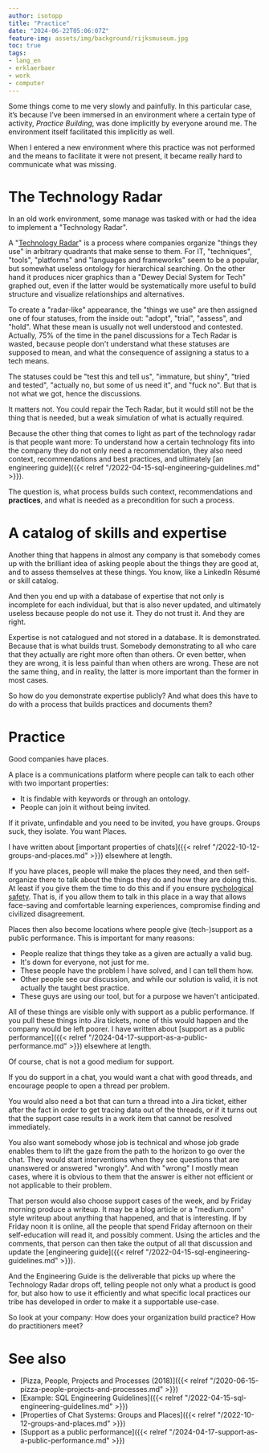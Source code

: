 ```yaml
---
author: isotopp
title: "Practice"
date: "2024-06-22T05:06:07Z"
feature-img: assets/img/background/rijksmuseum.jpg
toc: true
tags:
- lang_en
- erklaerbaer
- work
- computer
---
```


Some things come to me very slowly and painfully.
In this particular case, it’s because I’ve been immersed in an environment where a certain type of activity,
*Practice Building*, was done implicitly by everyone around me.
The environment itself facilitated this implicitly as well.

When I entered a new environment where this practice was not performed and the means to facilitate it were not present,
it became really hard to communicate what was missing.

# The Technology Radar

In an old work environment, some manage was tasked with or had the idea to implement a "Technology Radar".

A 
"[Technology Radar](https://www.thoughtworks.com/insights/blog/technology-strategy/how-to-create-your-enterprise-technology-radar)" 
is a process where companies organize "things they use" in arbitrary quadrants 
that make sense to them.
For IT, "techniques", "tools", "platforms" and "languages and frameworks" seem to be a popular,
but somewhat useless ontology for hierarchical searching.
On the other hand it produces nicer graphics than a "Dewey Decial System for Tech" graphed out,
even if the latter would be systematically more useful to build structure and visualize relationships and alternatives.

To create a "radar-like" appearance, the "things we use" are then assigned one of four statuses,
from the inside out: "adopt", "trial", "assess", and "hold".
What these mean is usually not well understood and contested.
Actually, 75% of the time in the panel discussions for a Tech Radar is wasted,
because people don't understand what these statuses are supposed to mean,
and what the consequence of assigning a status to a tech means.

The statuses could be "test this and tell us", "immature, but shiny", "tried and tested",
"actually no, but some of us need it", and "fuck no".
But that is not what we got, hence the discussions.

It matters not.
You could repair the Tech Radar, but it would still not be the thing that is needed,
but a weak simulation of what is actually required.

Because the other thing that comes to light as part of the technology radar is that people want more:
To understand how a certain technology fits into the company they do not only need a recommendation,
they also need context, recommendations and best practices, and ultimately
[an engineering guide]({{< relref "/2022-04-15-sql-engineering-guidelines.md" >}}).

The question is, what process builds such context, recommendations and **practices**,
and what is needed as a precondition for such a process.

# A catalog of skills and expertise

Another thing that happens in almost any company is
that somebody comes up with the brilliant idea of asking people about the things they are good at,
and to assess themselves at these things.
You know, like a LinkedIn Résumé or skill catalog.

And then you end up with a database of expertise that not only is incomplete for each individual,
but that is also never updated, and ultimately useless because people do not use it.
They do not trust it.
And they are right.

Expertise is not catalogued and not stored in a database.
It is demonstrated.
Because that is what builds trust.
Somebody demonstrating to all who care that they actually are right more often than others.
Or even better, when they are wrong, it is less painful than when others are wrong.
These are not the same thing, and in reality, the latter is more important than the former in most cases.

So how do you demonstrate expertise publicly?
And what does this have to do with a process that builds practices and documents them?

# Practice

Good companies have places.

A place is a communications platform where people can talk to each other with two important properties:

- It is findable with keywords or through an ontology.
- People can join it without being invited.

If it private, unfindable and you need to be invited, you have groups. 
Groups suck, they isolate.
You want Places.

I have written about 
[important properties of chats]({{< relref "/2022-10-12-groups-and-places.md" >}})
elsewhere at length.

If you have places, people will make the places they need,
and then self-organize there to talk about the things they do and how they are doing this.
At least if you give them the time to do this and if you ensure
[pychological safety](https://hbr.org/2023/02/what-is-psychological-safety).
That is, if you allow them to talk in this place in a way that allows face-saving and comfortable learning experiences,
compromise finding and civilized disagreement. 

Places then also become locations where people give (tech-)support as a public performance.
This is important for many reasons:

- People realize that things they take as a given are actually a valid bug.
- It's down for everyone, not just for me.
- These people have the problem I have solved, and I can tell them how.
- Other people see our discussion, and while our solution is valid, it is not actually the taught best practice.
- These guys are using our tool, but for a purpose we haven't anticipated.

All of these things are visible only with support as a public performance.
If you pull these things into Jira tickets, none of this would happen and the company would be left poorer.
I have written about
[support as a public performance]({{< relref "/2024-04-17-support-as-a-public-performance.md" >}})
elsewhere at length.

Of course, chat is not a good medium for support.

If you do support in a chat, you would want a chat with good threads, and encourage people to open a thread per problem.

You would also need a bot that can turn a thread into a Jira ticket,
either after the fact in order to get tracing data out of the threads,
or if it turns out that the support case results in a work item that cannot be resolved immediately.

You also want somebody whose job is technical
and whose job grade enables them to lift the gaze from the path to the horizon to go over the chat.
They would start interventions when they see questions that are unanswered or answered "wrongly".
And with "wrong" I mostly mean cases,
where it is obvious to them that the answer is either not efficient or not applicable to their problem.  

That person would also choose support cases of the week, and by Friday morning produce a writeup.
It may be a blog article or a "medium.com" style writeup about anything that happened, and that is interesting.
If by Friday noon it is online, all the people that spend Friday afternoon on their self-education
will read it, and possibly comment.
Using the articles and the comments, that person can then take the output of all that discussion and
update the
[engineering guide]({{< relref "/2022-04-15-sql-engineering-guidelines.md" >}}).

And the Engineering Guide is the deliverable that picks up where the Technology Radar drops off,
telling people not only what a product is good for, but also how to use it efficiently and
what specific local practices our tribe has developed in order to make it a supportable use-case.

So look at your company:
How does your organization build practice?
How do practitioners meet?

# See also

- [Pizza, People, Projects and Processes (2018)]({{< relref "/2020-06-15-pizza-people-projects-and-processes.md" >}})
- [Example: SQL Engineering Guidelines]({{< relref "/2022-04-15-sql-engineering-guidelines.md" >}})
- [Properties of Chat Systems: Groups and Places]({{< relref "/2022-10-12-groups-and-places.md" >}})
- [Support as a public performance]({{< relref "/2024-04-17-support-as-a-public-performance.md" >}})
